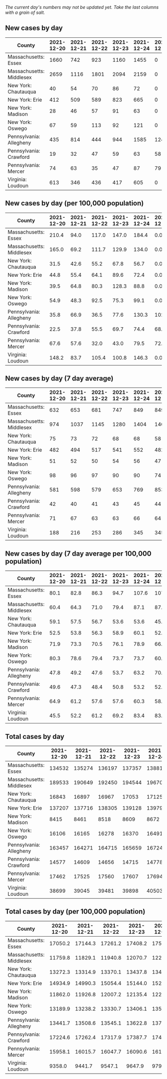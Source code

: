 _The current day's numbers may not be updated yet. Take the last columns with a grain of salt._
## New cases by day

| County | 2021-12-20 | 2021-12-21 | 2021-12-22 | 2021-12-23 | 2021-12-24 | 2021-12-25 | 2021-12-26 |
| --- | --- | --- | --- | --- | --- | --- | --- |
| Massachusetts: Essex | 1660 | 742 | 923 | 1160 | 1455 | 0 |  |
| Massachusetts: Middlesex | 2659 | 1116 | 1801 | 2094 | 2159 | 0 |  |
| New York: Chautauqua | 40 | 54 | 70 | 86 | 72 | 0 |  |
| New York: Erie | 412 | 509 | 589 | 823 | 665 | 0 |  |
| New York: Madison | 28 | 46 | 57 | 91 | 63 | 0 |  |
| New York: Oswego | 67 | 59 | 113 | 92 | 121 | 0 |  |
| Pennsylvania: Allegheny | 435 | 814 | 444 | 944 | 1585 | 1242 | 886 |
| Pennsylvania: Crawford | 19 | 32 | 47 | 59 | 63 | 58 | 34 |
| Pennsylvania: Mercer | 74 | 63 | 35 | 47 | 87 | 79 | 29 |
| Virginia: Loudoun | 613 | 346 | 436 | 417 | 605 | 0 |  |

## New cases by day (per 100,000 population)

| County | 2021-12-20 | 2021-12-21 | 2021-12-22 | 2021-12-23 | 2021-12-24 | 2021-12-25 | 2021-12-26 |
| --- | --- | --- | --- | --- | --- | --- | --- |
| Massachusetts: Essex | 210.4 | 94.0 | 117.0 | 147.0 | 184.4 | 0.0 |  |
| Massachusetts: Middlesex | 165.0 | 69.2 | 111.7 | 129.9 | 134.0 | 0.0 |  |
| New York: Chautauqua | 31.5 | 42.6 | 55.2 | 67.8 | 56.7 | 0.0 |  |
| New York: Erie | 44.8 | 55.4 | 64.1 | 89.6 | 72.4 | 0.0 |  |
| New York: Madison | 39.5 | 64.8 | 80.3 | 128.3 | 88.8 | 0.0 |  |
| New York: Oswego | 54.9 | 48.3 | 92.5 | 75.3 | 99.1 | 0.0 |  |
| Pennsylvania: Allegheny | 35.8 | 66.9 | 36.5 | 77.6 | 130.3 | 102.1 | 72.9 |
| Pennsylvania: Crawford | 22.5 | 37.8 | 55.5 | 69.7 | 74.4 | 68.5 | 40.2 |
| Pennsylvania: Mercer | 67.6 | 57.6 | 32.0 | 43.0 | 79.5 | 72.2 | 26.5 |
| Virginia: Loudoun | 148.2 | 83.7 | 105.4 | 100.8 | 146.3 | 0.0 |  |

## New cases by day (7 day average)

| County | 2021-12-20 | 2021-12-21 | 2021-12-22 | 2021-12-23 | 2021-12-24 | 2021-12-25 | 2021-12-26 |
| --- | --- | --- | --- | --- | --- | --- | --- |
| Massachusetts: Essex | 632 | 653 | 681 | 747 | 849 | 849 |  |
| Massachusetts: Middlesex | 974 | 1037 | 1145 | 1280 | 1404 | 1404 |  |
| New York: Chautauqua | 75 | 73 | 72 | 68 | 68 | 58 |  |
| New York: Erie | 482 | 494 | 517 | 541 | 552 | 482 |  |
| New York: Madison | 51 | 52 | 50 | 54 | 56 | 47 |  |
| New York: Oswego | 98 | 96 | 97 | 90 | 90 | 74 |  |
| Pennsylvania: Allegheny | 581 | 598 | 579 | 653 | 769 | 853 | 907 |
| Pennsylvania: Crawford | 42 | 40 | 41 | 43 | 45 | 44 | 45 |
| Pennsylvania: Mercer | 71 | 67 | 63 | 63 | 66 | 64 | 59 |
| Virginia: Loudoun | 188 | 216 | 253 | 286 | 345 | 345 |  |

## New cases by day (7 day average per 100,000 population)

| County | 2021-12-20 | 2021-12-21 | 2021-12-22 | 2021-12-23 | 2021-12-24 | 2021-12-25 | 2021-12-26 |
| --- | --- | --- | --- | --- | --- | --- | --- |
| Massachusetts: Essex | 80.1 | 82.8 | 86.3 | 94.7 | 107.6 | 107.6 |  |
| Massachusetts: Middlesex | 60.4 | 64.3 | 71.0 | 79.4 | 87.1 | 87.1 |  |
| New York: Chautauqua | 59.1 | 57.5 | 56.7 | 53.6 | 53.6 | 45.7 |  |
| New York: Erie | 52.5 | 53.8 | 56.3 | 58.9 | 60.1 | 52.5 |  |
| New York: Madison | 71.9 | 73.3 | 70.5 | 76.1 | 78.9 | 66.3 |  |
| New York: Oswego | 80.3 | 78.6 | 79.4 | 73.7 | 73.7 | 60.6 |  |
| Pennsylvania: Allegheny | 47.8 | 49.2 | 47.6 | 53.7 | 63.2 | 70.1 | 74.6 |
| Pennsylvania: Crawford | 49.6 | 47.3 | 48.4 | 50.8 | 53.2 | 52.0 | 53.2 |
| Pennsylvania: Mercer | 64.9 | 61.2 | 57.6 | 57.6 | 60.3 | 58.5 | 53.9 |
| Virginia: Loudoun | 45.5 | 52.2 | 61.2 | 69.2 | 83.4 | 83.4 |  |

## Total cases by day

| County | 2021-12-20 | 2021-12-21 | 2021-12-22 | 2021-12-23 | 2021-12-24 | 2021-12-25 | 2021-12-26 |
| --- | --- | --- | --- | --- | --- | --- | --- |
| Massachusetts: Essex | 134532 | 135274 | 136197 | 137357 | 138812 | 138812 |  |
| Massachusetts: Middlesex | 189533 | 190649 | 192450 | 194544 | 196703 | 196703 |  |
| New York: Chautauqua | 16843 | 16897 | 16967 | 17053 | 17125 | 17125 |  |
| New York: Erie | 137207 | 137716 | 138305 | 139128 | 139793 | 139793 |  |
| New York: Madison | 8415 | 8461 | 8518 | 8609 | 8672 | 8672 |  |
| New York: Oswego | 16106 | 16165 | 16278 | 16370 | 16491 | 16491 |  |
| Pennsylvania: Allegheny | 163457 | 164271 | 164715 | 165659 | 167244 | 168486 | 169372 |
| Pennsylvania: Crawford | 14577 | 14609 | 14656 | 14715 | 14778 | 14836 | 14870 |
| Pennsylvania: Mercer | 17462 | 17525 | 17560 | 17607 | 17694 | 17773 | 17802 |
| Virginia: Loudoun | 38699 | 39045 | 39481 | 39898 | 40503 | 40503 |  |

## Total cases by day (per 100,000 population)

| County | 2021-12-20 | 2021-12-21 | 2021-12-22 | 2021-12-23 | 2021-12-24 | 2021-12-25 | 2021-12-26 |
| --- | --- | --- | --- | --- | --- | --- | --- |
| Massachusetts: Essex | 17050.2 | 17144.3 | 17261.2 | 17408.2 | 17592.7 | 17592.7 |  |
| Massachusetts: Middlesex | 11759.8 | 11829.1 | 11940.8 | 12070.7 | 12204.7 | 12204.7 |  |
| New York: Chautauqua | 13272.3 | 13314.9 | 13370.1 | 13437.8 | 13494.6 | 13494.6 |  |
| New York: Erie | 14934.9 | 14990.3 | 15054.4 | 15144.0 | 15216.4 | 15216.4 |  |
| New York: Madison | 11862.0 | 11926.8 | 12007.2 | 12135.4 | 12224.2 | 12224.2 |  |
| New York: Oswego | 13189.9 | 13238.2 | 13330.7 | 13406.1 | 13505.1 | 13505.1 |  |
| Pennsylvania: Allegheny | 13441.7 | 13508.6 | 13545.1 | 13622.8 | 13753.1 | 13855.2 | 13928.1 |
| Pennsylvania: Crawford | 17224.6 | 17262.4 | 17317.9 | 17387.7 | 17462.1 | 17530.6 | 17570.8 |
| Pennsylvania: Mercer | 15958.1 | 16015.7 | 16047.7 | 16090.6 | 16170.1 | 16242.3 | 16268.8 |
| Virginia: Loudoun | 9358.0 | 9441.7 | 9547.1 | 9647.9 | 9794.2 | 9794.2 |  |
